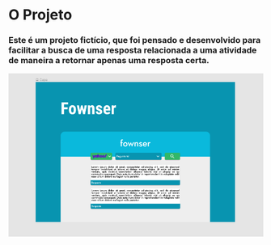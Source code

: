 # O Projeto
### Este é um projeto fictício, que foi pensado e desenvolvido para facilitar a busca de uma resposta relacionada a uma atividade de maneira a retornar apenas uma resposta certa. 
<img src="assets/Fownser.png"></img>
